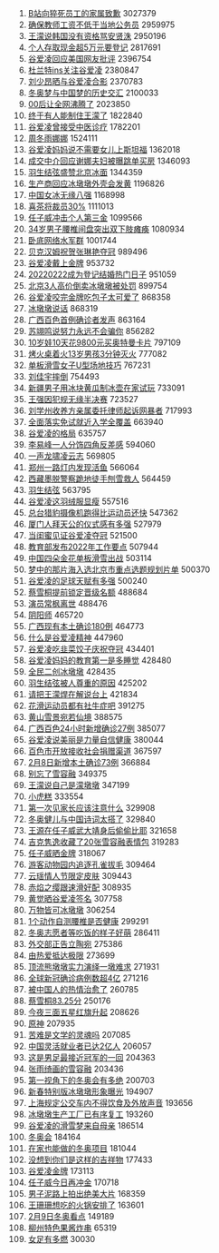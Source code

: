 1. [B站向猝死员工的家属致歉](https://s.weibo.com//weibo?q=%23B%E7%AB%99%E5%90%91%E7%8C%9D%E6%AD%BB%E5%91%98%E5%B7%A5%E7%9A%84%E5%AE%B6%E5%B1%9E%E8%87%B4%E6%AD%89%23&Refer=top) 3027379
2. [确保教师工资不低于当地公务员](https://s.weibo.com//weibo?q=%23%E7%A1%AE%E4%BF%9D%E6%95%99%E5%B8%88%E5%B7%A5%E8%B5%84%E4%B8%8D%E4%BD%8E%E4%BA%8E%E5%BD%93%E5%9C%B0%E5%85%AC%E5%8A%A1%E5%91%98%23&Refer=top) 2959975
3. [王濛说韩国没有资格骂安贤洙](https://s.weibo.com//weibo?q=%23%E7%8E%8B%E6%BF%9B%E8%AF%B4%E9%9F%A9%E5%9B%BD%E6%B2%A1%E6%9C%89%E8%B5%84%E6%A0%BC%E9%AA%82%E5%AE%89%E8%B4%A4%E6%B4%99%23&Refer=top) 2950196
4. [个人存取现金超5万元要登记](https://s.weibo.com//weibo?q=%23%E4%B8%AA%E4%BA%BA%E5%AD%98%E5%8F%96%E7%8E%B0%E9%87%91%E8%B6%855%E4%B8%87%E5%85%83%E8%A6%81%E7%99%BB%E8%AE%B0%23&Refer=top) 2817691
5. [谷爱凌回应美国网友批评](https://s.weibo.com//weibo?q=%23%E8%B0%B7%E7%88%B1%E5%87%8C%E5%9B%9E%E5%BA%94%E7%BE%8E%E5%9B%BD%E7%BD%91%E5%8F%8B%E6%89%B9%E8%AF%84%23&Refer=top) 2396754
6. [杜兰特ins关注谷爱凌](https://s.weibo.com//weibo?q=%23%E6%9D%9C%E5%85%B0%E7%89%B9ins%E5%85%B3%E6%B3%A8%E8%B0%B7%E7%88%B1%E5%87%8C%23&Refer=top) 2380847
7. [刘少昂晒与谷爱凌合影](https://s.weibo.com//weibo?q=%23%E5%88%98%E5%B0%91%E6%98%82%E6%99%92%E4%B8%8E%E8%B0%B7%E7%88%B1%E5%87%8C%E5%90%88%E5%BD%B1%23&Refer=top) 2370783
8. [冬奥梦与中国梦的历史交汇](https://s.weibo.com//weibo?q=%23%E5%86%AC%E5%A5%A5%E6%A2%A6%E4%B8%8E%E4%B8%AD%E5%9B%BD%E6%A2%A6%E7%9A%84%E5%8E%86%E5%8F%B2%E4%BA%A4%E6%B1%87%23&Refer=top) 2100033
9. [00后让全网沸腾了](https://s.weibo.com//weibo?q=%2300%E5%90%8E%E8%AE%A9%E5%85%A8%E7%BD%91%E6%B2%B8%E8%85%BE%E4%BA%86%23&Refer=top) 2023850
10. [终于有人能制住王濛了](https://s.weibo.com//weibo?q=%23%E7%BB%88%E4%BA%8E%E6%9C%89%E4%BA%BA%E8%83%BD%E5%88%B6%E4%BD%8F%E7%8E%8B%E6%BF%9B%E4%BA%86%23&Refer=top) 1822840
11. [谷爱凌曾接受中医诊疗](https://s.weibo.com//weibo?q=%23%E8%B0%B7%E7%88%B1%E5%87%8C%E6%9B%BE%E6%8E%A5%E5%8F%97%E4%B8%AD%E5%8C%BB%E8%AF%8A%E7%96%97%23&Refer=top) 1782201
12. [周冬雨娜娜](https://s.weibo.com//weibo?q=%E5%91%A8%E5%86%AC%E9%9B%A8%E5%A8%9C%E5%A8%9C&Refer=top) 1524111
13. [谷爱凌妈妈说不需要女儿上斯坦福](https://s.weibo.com//weibo?q=%23%E8%B0%B7%E7%88%B1%E5%87%8C%E5%A6%88%E5%A6%88%E8%AF%B4%E4%B8%8D%E9%9C%80%E8%A6%81%E5%A5%B3%E5%84%BF%E4%B8%8A%E6%96%AF%E5%9D%A6%E7%A6%8F%23&Refer=top) 1362018
14. [成交中介回应谢娜夫妇被曝跳单买房](https://s.weibo.com//weibo?q=%23%E6%88%90%E4%BA%A4%E4%B8%AD%E4%BB%8B%E5%9B%9E%E5%BA%94%E8%B0%A2%E5%A8%9C%E5%A4%AB%E5%A6%87%E8%A2%AB%E6%9B%9D%E8%B7%B3%E5%8D%95%E4%B9%B0%E6%88%BF%23&Refer=top) 1346093
15. [羽生结弦盛赞北京冰面](https://s.weibo.com//weibo?q=%23%E7%BE%BD%E7%94%9F%E7%BB%93%E5%BC%A6%E7%9B%9B%E8%B5%9E%E5%8C%97%E4%BA%AC%E5%86%B0%E9%9D%A2%23&Refer=top) 1344359
16. [生产商回应冰墩墩外壳会发黄](https://s.weibo.com//weibo?q=%23%E7%94%9F%E4%BA%A7%E5%95%86%E5%9B%9E%E5%BA%94%E5%86%B0%E5%A2%A9%E5%A2%A9%E5%A4%96%E5%A3%B3%E4%BC%9A%E5%8F%91%E9%BB%84%23&Refer=top) 1196826
17. [中国女冰无缘八强](https://s.weibo.com//weibo?q=%23%E4%B8%AD%E5%9B%BD%E5%A5%B3%E5%86%B0%E6%97%A0%E7%BC%98%E5%85%AB%E5%BC%BA%23&Refer=top) 1168998
18. [喜茶将裁员30%](https://s.weibo.com//weibo?q=%23%E5%96%9C%E8%8C%B6%E5%B0%86%E8%A3%81%E5%91%9830%25%23&Refer=top) 1111013
19. [任子威冲击个人第三金](https://s.weibo.com//weibo?q=%23%E4%BB%BB%E5%AD%90%E5%A8%81%E5%86%B2%E5%87%BB%E4%B8%AA%E4%BA%BA%E7%AC%AC%E4%B8%89%E9%87%91%23&Refer=top) 1099566
20. [34岁男子腰椎间盘突出双下肢瘫痪](https://s.weibo.com//weibo?q=%2334%E5%B2%81%E7%94%B7%E5%AD%90%E8%85%B0%E6%A4%8E%E9%97%B4%E7%9B%98%E7%AA%81%E5%87%BA%E5%8F%8C%E4%B8%8B%E8%82%A2%E7%98%AB%E7%97%AA%23&Refer=top) 1080934
21. [卧底网络水军群](https://s.weibo.com//weibo?q=%23%E5%8D%A7%E5%BA%95%E7%BD%91%E7%BB%9C%E6%B0%B4%E5%86%9B%E7%BE%A4%23&Refer=top) 1001744
22. [贝克汉姆祝贺张琳艳夺冠](https://s.weibo.com//weibo?q=%23%E8%B4%9D%E5%85%8B%E6%B1%89%E5%A7%86%E7%A5%9D%E8%B4%BA%E5%BC%A0%E7%90%B3%E8%89%B3%E5%A4%BA%E5%86%A0%23&Refer=top) 989496
23. [谷爱凌戴上金牌](https://s.weibo.com//weibo?q=%23%E8%B0%B7%E7%88%B1%E5%87%8C%E6%88%B4%E4%B8%8A%E9%87%91%E7%89%8C%23&Refer=top) 953732
24. [20220222成为登记结婚热门日子](https://s.weibo.com//weibo?q=%2320220222%E6%88%90%E4%B8%BA%E7%99%BB%E8%AE%B0%E7%BB%93%E5%A9%9A%E7%83%AD%E9%97%A8%E6%97%A5%E5%AD%90%23&Refer=top) 951059
25. [北京3人高价倒卖冰墩墩被处罚](https://s.weibo.com//weibo?q=%23%E5%8C%97%E4%BA%AC3%E4%BA%BA%E9%AB%98%E4%BB%B7%E5%80%92%E5%8D%96%E5%86%B0%E5%A2%A9%E5%A2%A9%E8%A2%AB%E5%A4%84%E7%BD%9A%23&Refer=top) 899754
26. [谷爱凌咬完金牌吃包子太可爱了](https://s.weibo.com//weibo?q=%23%E8%B0%B7%E7%88%B1%E5%87%8C%E5%92%AC%E5%AE%8C%E9%87%91%E7%89%8C%E5%90%83%E5%8C%85%E5%AD%90%E5%A4%AA%E5%8F%AF%E7%88%B1%E4%BA%86%23&Refer=top) 868358
27. [冰墩墩说话](https://s.weibo.com//weibo?q=%E5%86%B0%E5%A2%A9%E5%A2%A9%E8%AF%B4%E8%AF%9D&Refer=top) 868319
28. [广西百色首例确诊者发声](https://s.weibo.com//weibo?q=%23%E5%B9%BF%E8%A5%BF%E7%99%BE%E8%89%B2%E9%A6%96%E4%BE%8B%E7%A1%AE%E8%AF%8A%E8%80%85%E5%8F%91%E5%A3%B0%23&Refer=top) 863164
29. [苏翊鸣说努力永远不会骗你](https://s.weibo.com//weibo?q=%23%E8%8B%8F%E7%BF%8A%E9%B8%A3%E8%AF%B4%E5%8A%AA%E5%8A%9B%E6%B0%B8%E8%BF%9C%E4%B8%8D%E4%BC%9A%E9%AA%97%E4%BD%A0%23&Refer=top) 856282
30. [10岁娃10天花9800元买奥特曼卡片](https://s.weibo.com//weibo?q=%2310%E5%B2%81%E5%A8%8310%E5%A4%A9%E8%8A%B19800%E5%85%83%E4%B9%B0%E5%A5%A5%E7%89%B9%E6%9B%BC%E5%8D%A1%E7%89%87%23&Refer=top) 797109
31. [烤火桌着火13岁男孩3分钟灭火](https://s.weibo.com//weibo?q=%23%E7%83%A4%E7%81%AB%E6%A1%8C%E7%9D%80%E7%81%AB13%E5%B2%81%E7%94%B7%E5%AD%A93%E5%88%86%E9%92%9F%E7%81%AD%E7%81%AB%23&Refer=top) 777082
32. [单板滑雪女子U型场地技巧](https://s.weibo.com//weibo?q=%23%E5%8D%95%E6%9D%BF%E6%BB%91%E9%9B%AA%E5%A5%B3%E5%AD%90U%E5%9E%8B%E5%9C%BA%E5%9C%B0%E6%8A%80%E5%B7%A7%23&Refer=top) 767231
33. [刘佳宇摔倒](https://s.weibo.com//weibo?q=%23%E5%88%98%E4%BD%B3%E5%AE%87%E6%91%94%E5%80%92%23&Refer=top) 754493
34. [新疆男子用冰块黄瓜制冰壶在家试玩](https://s.weibo.com//weibo?q=%23%E6%96%B0%E7%96%86%E7%94%B7%E5%AD%90%E7%94%A8%E5%86%B0%E5%9D%97%E9%BB%84%E7%93%9C%E5%88%B6%E5%86%B0%E5%A3%B6%E5%9C%A8%E5%AE%B6%E8%AF%95%E7%8E%A9%23&Refer=top) 733091
35. [王强因犯规无缘半决赛](https://s.weibo.com//weibo?q=%23%E7%8E%8B%E5%BC%BA%E5%9B%A0%E7%8A%AF%E8%A7%84%E6%97%A0%E7%BC%98%E5%8D%8A%E5%86%B3%E8%B5%9B%23&Refer=top) 723527
36. [刘学州收养方亲属委托律师起诉网暴者](https://s.weibo.com//weibo?q=%23%E5%88%98%E5%AD%A6%E5%B7%9E%E6%94%B6%E5%85%BB%E6%96%B9%E4%BA%B2%E5%B1%9E%E5%A7%94%E6%89%98%E5%BE%8B%E5%B8%88%E8%B5%B7%E8%AF%89%E7%BD%91%E6%9A%B4%E8%80%85%23&Refer=top) 717993
37. [全面落实免试就近入学全覆盖](https://s.weibo.com//weibo?q=%23%E5%85%A8%E9%9D%A2%E8%90%BD%E5%AE%9E%E5%85%8D%E8%AF%95%E5%B0%B1%E8%BF%91%E5%85%A5%E5%AD%A6%E5%85%A8%E8%A6%86%E7%9B%96%23&Refer=top) 663940
38. [谷爱凌的格局](https://s.weibo.com//weibo?q=%23%E8%B0%B7%E7%88%B1%E5%87%8C%E7%9A%84%E6%A0%BC%E5%B1%80%23&Refer=top) 635757
39. [李易峰一人分饰四角反差感](https://s.weibo.com//weibo?q=%23%E6%9D%8E%E6%98%93%E5%B3%B0%E4%B8%80%E4%BA%BA%E5%88%86%E9%A5%B0%E5%9B%9B%E8%A7%92%E5%8F%8D%E5%B7%AE%E6%84%9F%23&Refer=top) 594060
40. [一声龙啸凌云志](https://s.weibo.com//weibo?q=%23%E4%B8%80%E5%A3%B0%E9%BE%99%E5%95%B8%E5%87%8C%E4%BA%91%E5%BF%97%23&Refer=top) 569805
41. [郑州一路灯内发现活鱼](https://s.weibo.com//weibo?q=%23%E9%83%91%E5%B7%9E%E4%B8%80%E8%B7%AF%E7%81%AF%E5%86%85%E5%8F%91%E7%8E%B0%E6%B4%BB%E9%B1%BC%23&Refer=top) 566064
42. [西藏墨脱警察跪地徒手刨雪救人](https://s.weibo.com//weibo?q=%23%E8%A5%BF%E8%97%8F%E5%A2%A8%E8%84%B1%E8%AD%A6%E5%AF%9F%E8%B7%AA%E5%9C%B0%E5%BE%92%E6%89%8B%E5%88%A8%E9%9B%AA%E6%95%91%E4%BA%BA%23&Refer=top) 564459
43. [羽生结弦](https://s.weibo.com//weibo?q=%E7%BE%BD%E7%94%9F%E7%BB%93%E5%BC%A6&Refer=top) 563795
44. [谷爱凌这羽绒服显瘦](https://s.weibo.com//weibo?q=%23%E8%B0%B7%E7%88%B1%E5%87%8C%E8%BF%99%E7%BE%BD%E7%BB%92%E6%9C%8D%E6%98%BE%E7%98%A6%23&Refer=top) 557516
45. [总台猎豹摄像机跑得比运动员还快](https://s.weibo.com//weibo?q=%E6%80%BB%E5%8F%B0%E7%8C%8E%E8%B1%B9%E6%91%84%E5%83%8F%E6%9C%BA%E8%B7%91%E5%BE%97%E6%AF%94%E8%BF%90%E5%8A%A8%E5%91%98%E8%BF%98%E5%BF%AB&Refer=top) 547362
46. [厦门人拜天公的仪式感有多强](https://s.weibo.com//weibo?q=%23%E5%8E%A6%E9%97%A8%E4%BA%BA%E6%8B%9C%E5%A4%A9%E5%85%AC%E7%9A%84%E4%BB%AA%E5%BC%8F%E6%84%9F%E6%9C%89%E5%A4%9A%E5%BC%BA%23&Refer=top) 527979
47. [当闺蜜见证谷爱凌夺冠](https://s.weibo.com//weibo?q=%23%E5%BD%93%E9%97%BA%E8%9C%9C%E8%A7%81%E8%AF%81%E8%B0%B7%E7%88%B1%E5%87%8C%E5%A4%BA%E5%86%A0%23&Refer=top) 521500
48. [教育部发布2022年工作要点](https://s.weibo.com//weibo?q=%23%E6%95%99%E8%82%B2%E9%83%A8%E5%8F%91%E5%B8%832022%E5%B9%B4%E5%B7%A5%E4%BD%9C%E8%A6%81%E7%82%B9%23&Refer=top) 507944
49. [中国四朵金花单板滑雪出战](https://s.weibo.com//weibo?q=%23%E4%B8%AD%E5%9B%BD%E5%9B%9B%E6%9C%B5%E9%87%91%E8%8A%B1%E5%8D%95%E6%9D%BF%E6%BB%91%E9%9B%AA%E5%87%BA%E6%88%98%23&Refer=top) 503114
50. [梦中的那片海入选北京市重点选题规划片单](https://s.weibo.com//weibo?q=%E6%A2%A6%E4%B8%AD%E7%9A%84%E9%82%A3%E7%89%87%E6%B5%B7%E5%85%A5%E9%80%89%E5%8C%97%E4%BA%AC%E5%B8%82%E9%87%8D%E7%82%B9%E9%80%89%E9%A2%98%E8%A7%84%E5%88%92%E7%89%87%E5%8D%95&Refer=top) 500370
51. [谷爱凌的足球天赋有多强](https://s.weibo.com//weibo?q=%23%E8%B0%B7%E7%88%B1%E5%87%8C%E7%9A%84%E8%B6%B3%E7%90%83%E5%A4%A9%E8%B5%8B%E6%9C%89%E5%A4%9A%E5%BC%BA%23&Refer=top) 500240
52. [蔡雪桐提前锁定晋级名额](https://s.weibo.com//weibo?q=%23%E8%94%A1%E9%9B%AA%E6%A1%90%E6%8F%90%E5%89%8D%E9%94%81%E5%AE%9A%E6%99%8B%E7%BA%A7%E5%90%8D%E9%A2%9D%23&Refer=top) 488684
53. [演员常枫离世](https://s.weibo.com//weibo?q=%23%E6%BC%94%E5%91%98%E5%B8%B8%E6%9E%AB%E7%A6%BB%E4%B8%96%23&Refer=top) 488476
54. [阴阳师](https://s.weibo.com//weibo?q=%E9%98%B4%E9%98%B3%E5%B8%88&Refer=top) 465720
55. [广西现有本土确诊180例](https://s.weibo.com//weibo?q=%23%E5%B9%BF%E8%A5%BF%E7%8E%B0%E6%9C%89%E6%9C%AC%E5%9C%9F%E7%A1%AE%E8%AF%8A180%E4%BE%8B%23&Refer=top) 464773
56. [什么是谷爱凌精神](https://s.weibo.com//weibo?q=%23%E4%BB%80%E4%B9%88%E6%98%AF%E8%B0%B7%E7%88%B1%E5%87%8C%E7%B2%BE%E7%A5%9E%23&Refer=top) 447960
57. [谷爱凌吃韭菜饺子庆祝夺冠](https://s.weibo.com//weibo?q=%23%E8%B0%B7%E7%88%B1%E5%87%8C%E5%90%83%E9%9F%AD%E8%8F%9C%E9%A5%BA%E5%AD%90%E5%BA%86%E7%A5%9D%E5%A4%BA%E5%86%A0%23&Refer=top) 434401
58. [谷爱凌妈妈的教育第一是多睡觉](https://s.weibo.com//weibo?q=%23%E8%B0%B7%E7%88%B1%E5%87%8C%E5%A6%88%E5%A6%88%E7%9A%84%E6%95%99%E8%82%B2%E7%AC%AC%E4%B8%80%E6%98%AF%E5%A4%9A%E7%9D%A1%E8%A7%89%23&Refer=top) 428480
59. [全民二创冰墩墩](https://s.weibo.com//weibo?q=%23%E5%85%A8%E6%B0%91%E4%BA%8C%E5%88%9B%E5%86%B0%E5%A2%A9%E5%A2%A9%23&Refer=top) 428435
60. [羽生结弦被人尊重的原因](https://s.weibo.com//weibo?q=%23%E7%BE%BD%E7%94%9F%E7%BB%93%E5%BC%A6%E8%A2%AB%E4%BA%BA%E5%B0%8A%E9%87%8D%E7%9A%84%E5%8E%9F%E5%9B%A0%23&Refer=top) 425202
61. [请把王濛焊在解说台上](https://s.weibo.com//weibo?q=%23%E8%AF%B7%E6%8A%8A%E7%8E%8B%E6%BF%9B%E7%84%8A%E5%9C%A8%E8%A7%A3%E8%AF%B4%E5%8F%B0%E4%B8%8A%23&Refer=top) 421834
62. [花滑运动员都有社牛症吧](https://s.weibo.com//weibo?q=%23%E8%8A%B1%E6%BB%91%E8%BF%90%E5%8A%A8%E5%91%98%E9%83%BD%E6%9C%89%E7%A4%BE%E7%89%9B%E7%97%87%E5%90%A7%23&Refer=top) 391275
63. [黄山雪景宛若仙境](https://s.weibo.com//weibo?q=%23%E9%BB%84%E5%B1%B1%E9%9B%AA%E6%99%AF%E5%AE%9B%E8%8B%A5%E4%BB%99%E5%A2%83%23&Refer=top) 388575
64. [广西百色24小时新增确诊27例](https://s.weibo.com//weibo?q=%23%E5%B9%BF%E8%A5%BF%E7%99%BE%E8%89%B224%E5%B0%8F%E6%97%B6%E6%96%B0%E5%A2%9E%E7%A1%AE%E8%AF%8A27%E4%BE%8B%23&Refer=top) 385077
65. [谷爱凌说美丽是力量自信健康](https://s.weibo.com//weibo?q=%23%E8%B0%B7%E7%88%B1%E5%87%8C%E8%AF%B4%E7%BE%8E%E4%B8%BD%E6%98%AF%E5%8A%9B%E9%87%8F%E8%87%AA%E4%BF%A1%E5%81%A5%E5%BA%B7%23&Refer=top) 380044
66. [百色市开放接收社会捐赠渠道](https://s.weibo.com//weibo?q=%23%E7%99%BE%E8%89%B2%E5%B8%82%E5%BC%80%E6%94%BE%E6%8E%A5%E6%94%B6%E7%A4%BE%E4%BC%9A%E6%8D%90%E8%B5%A0%E6%B8%A0%E9%81%93%23&Refer=top) 367597
67. [2月8日新增本土确诊73例](https://s.weibo.com//weibo?q=2%E6%9C%888%E6%97%A5%E6%96%B0%E5%A2%9E%E6%9C%AC%E5%9C%9F%E7%A1%AE%E8%AF%8A73%E4%BE%8B&Refer=top) 366884
68. [别忘了雪容融](https://s.weibo.com//weibo?q=%23%E5%88%AB%E5%BF%98%E4%BA%86%E9%9B%AA%E5%AE%B9%E8%9E%8D%23&Refer=top) 349375
69. [王濛说自己是濛墩墩](https://s.weibo.com//weibo?q=%23%E7%8E%8B%E6%BF%9B%E8%AF%B4%E8%87%AA%E5%B7%B1%E6%98%AF%E6%BF%9B%E5%A2%A9%E5%A2%A9%23&Refer=top) 347199
70. [小虎糕](https://s.weibo.com//weibo?q=%23%E5%B0%8F%E8%99%8E%E7%B3%95%23&Refer=top) 333554
71. [第一次见家长应该注意什么](https://s.weibo.com//weibo?q=%E7%AC%AC%E4%B8%80%E6%AC%A1%E8%A7%81%E5%AE%B6%E9%95%BF%E5%BA%94%E8%AF%A5%E6%B3%A8%E6%84%8F%E4%BB%80%E4%B9%88&Refer=top) 329908
72. [冬奥健儿与中国诗词太搭了](https://s.weibo.com//weibo?q=%23%E5%86%AC%E5%A5%A5%E5%81%A5%E5%84%BF%E4%B8%8E%E4%B8%AD%E5%9B%BD%E8%AF%97%E8%AF%8D%E5%A4%AA%E6%90%AD%E4%BA%86%23&Refer=top) 329840
73. [王源在任子威武大靖身后偷偷比耶](https://s.weibo.com//weibo?q=%23%E7%8E%8B%E6%BA%90%E5%9C%A8%E4%BB%BB%E5%AD%90%E5%A8%81%E6%AD%A6%E5%A4%A7%E9%9D%96%E8%BA%AB%E5%90%8E%E5%81%B7%E5%81%B7%E6%AF%94%E8%80%B6%23&Refer=top) 321658
74. [吉克隽逸收藏了20张雪容融表情包](https://s.weibo.com//weibo?q=%23%E5%90%89%E5%85%8B%E9%9A%BD%E9%80%B8%E6%94%B6%E8%97%8F%E4%BA%8620%E5%BC%A0%E9%9B%AA%E5%AE%B9%E8%9E%8D%E8%A1%A8%E6%83%85%E5%8C%85%23&Refer=top) 319283
75. [任子威晒金牌](https://s.weibo.com//weibo?q=%23%E4%BB%BB%E5%AD%90%E5%A8%81%E6%99%92%E9%87%91%E7%89%8C%23&Refer=top) 318067
76. [游客动物园内追逐孔雀拔毛](https://s.weibo.com//weibo?q=%23%E6%B8%B8%E5%AE%A2%E5%8A%A8%E7%89%A9%E5%9B%AD%E5%86%85%E8%BF%BD%E9%80%90%E5%AD%94%E9%9B%80%E6%8B%94%E6%AF%9B%23&Refer=top) 309464
77. [云瑶情人节限定皮肤](https://s.weibo.com//weibo?q=%23%E4%BA%91%E7%91%B6%E6%83%85%E4%BA%BA%E8%8A%82%E9%99%90%E5%AE%9A%E7%9A%AE%E8%82%A4%23&Refer=top) 309443
78. [赤焰之缨跟速滑好配](https://s.weibo.com//weibo?q=%23%E8%B5%A4%E7%84%B0%E4%B9%8B%E7%BC%A8%E8%B7%9F%E9%80%9F%E6%BB%91%E5%A5%BD%E9%85%8D%23&Refer=top) 308935
79. [黄觉晒谷爱凌签名](https://s.weibo.com//weibo?q=%23%E9%BB%84%E8%A7%89%E6%99%92%E8%B0%B7%E7%88%B1%E5%87%8C%E7%AD%BE%E5%90%8D%23&Refer=top) 307758
80. [万物皆可冰墩墩](https://s.weibo.com//weibo?q=%E4%B8%87%E7%89%A9%E7%9A%86%E5%8F%AF%E5%86%B0%E5%A2%A9%E5%A2%A9&Refer=top) 306254
81. [1个动作自测腰椎是否健康](https://s.weibo.com//weibo?q=%231%E4%B8%AA%E5%8A%A8%E4%BD%9C%E8%87%AA%E6%B5%8B%E8%85%B0%E6%A4%8E%E6%98%AF%E5%90%A6%E5%81%A5%E5%BA%B7%23&Refer=top) 299291
82. [冬奥志愿者等吃饭的样子好萌](https://s.weibo.com//weibo?q=%23%E5%86%AC%E5%A5%A5%E5%BF%97%E6%84%BF%E8%80%85%E7%AD%89%E5%90%83%E9%A5%AD%E7%9A%84%E6%A0%B7%E5%AD%90%E5%A5%BD%E8%90%8C%23&Refer=top) 286411
83. [外交部正告立陶宛](https://s.weibo.com//weibo?q=%23%E5%A4%96%E4%BA%A4%E9%83%A8%E6%AD%A3%E5%91%8A%E7%AB%8B%E9%99%B6%E5%AE%9B%23&Refer=top) 275386
84. [由热爱抵达极限](https://s.weibo.com//weibo?q=%23%E7%94%B1%E7%83%AD%E7%88%B1%E6%8A%B5%E8%BE%BE%E6%9E%81%E9%99%90%23&Refer=top) 273699
85. [顶流熊墩墩实力演绎一墩难求](https://s.weibo.com//weibo?q=%23%E9%A1%B6%E6%B5%81%E7%86%8A%E5%A2%A9%E5%A2%A9%E5%AE%9E%E5%8A%9B%E6%BC%94%E7%BB%8E%E4%B8%80%E5%A2%A9%E9%9A%BE%E6%B1%82%23&Refer=top) 271931
86. [全球新冠确诊病例数超4亿](https://s.weibo.com//weibo?q=%23%E5%85%A8%E7%90%83%E6%96%B0%E5%86%A0%E7%A1%AE%E8%AF%8A%E7%97%85%E4%BE%8B%E6%95%B0%E8%B6%854%E4%BA%BF%23&Refer=top) 271216
87. [被中国人的热情治愈了](https://s.weibo.com//weibo?q=%23%E8%A2%AB%E4%B8%AD%E5%9B%BD%E4%BA%BA%E7%9A%84%E7%83%AD%E6%83%85%E6%B2%BB%E6%84%88%E4%BA%86%23&Refer=top) 260785
88. [蔡雪桐83.25分](https://s.weibo.com//weibo?q=%23%E8%94%A1%E9%9B%AA%E6%A1%9083.25%E5%88%86%23&Refer=top) 250176
89. [今夜三面五星红旗升起](https://s.weibo.com//weibo?q=%23%E4%BB%8A%E5%A4%9C%E4%B8%89%E9%9D%A2%E4%BA%94%E6%98%9F%E7%BA%A2%E6%97%97%E5%8D%87%E8%B5%B7%23&Refer=top) 208626
90. [原神](https://s.weibo.com//weibo?q=%E5%8E%9F%E7%A5%9E&Refer=top) 207935
91. [苦难是文学的灵魂吗](https://s.weibo.com//weibo?q=%23%E8%8B%A6%E9%9A%BE%E6%98%AF%E6%96%87%E5%AD%A6%E7%9A%84%E7%81%B5%E9%AD%82%E5%90%97%23&Refer=top) 207085
92. [中国灵活就业者已达2亿人](https://s.weibo.com//weibo?q=%23%E4%B8%AD%E5%9B%BD%E7%81%B5%E6%B4%BB%E5%B0%B1%E4%B8%9A%E8%80%85%E5%B7%B2%E8%BE%BE2%E4%BA%BF%E4%BA%BA%23&Refer=top) 206057
93. [这是男足最接近冠军的一回](https://s.weibo.com//weibo?q=%23%E8%BF%99%E6%98%AF%E7%94%B7%E8%B6%B3%E6%9C%80%E6%8E%A5%E8%BF%91%E5%86%A0%E5%86%9B%E7%9A%84%E4%B8%80%E5%9B%9E%23&Refer=top) 204363
94. [张雨绮画的雪容融](https://s.weibo.com//weibo?q=%E5%BC%A0%E9%9B%A8%E7%BB%AE%E7%94%BB%E7%9A%84%E9%9B%AA%E5%AE%B9%E8%9E%8D&Refer=top) 203436
95. [第一视角下的冬奥会有多绝](https://s.weibo.com//weibo?q=%23%E7%AC%AC%E4%B8%80%E8%A7%86%E8%A7%92%E4%B8%8B%E7%9A%84%E5%86%AC%E5%A5%A5%E4%BC%9A%E6%9C%89%E5%A4%9A%E7%BB%9D%23&Refer=top) 200703
96. [新春特别版冰墩墩形象曝光](https://s.weibo.com//weibo?q=%23%E6%96%B0%E6%98%A5%E7%89%B9%E5%88%AB%E7%89%88%E5%86%B0%E5%A2%A9%E5%A2%A9%E5%BD%A2%E8%B1%A1%E6%9B%9D%E5%85%89%23&Refer=top) 194907
97. [上海规定公交车内不得饮食及外放声音](https://s.weibo.com//weibo?q=%23%E4%B8%8A%E6%B5%B7%E8%A7%84%E5%AE%9A%E5%85%AC%E4%BA%A4%E8%BD%A6%E5%86%85%E4%B8%8D%E5%BE%97%E9%A5%AE%E9%A3%9F%E5%8F%8A%E5%A4%96%E6%94%BE%E5%A3%B0%E9%9F%B3%23&Refer=top) 193656
98. [冰墩墩生产工厂已有序复工](https://s.weibo.com//weibo?q=%23%E5%86%B0%E5%A2%A9%E5%A2%A9%E7%94%9F%E4%BA%A7%E5%B7%A5%E5%8E%82%E5%B7%B2%E6%9C%89%E5%BA%8F%E5%A4%8D%E5%B7%A5%23&Refer=top) 193260
99. [谷爱凌的滑雪梦来自母亲](https://s.weibo.com//weibo?q=%23%E8%B0%B7%E7%88%B1%E5%87%8C%E7%9A%84%E6%BB%91%E9%9B%AA%E6%A2%A6%E6%9D%A5%E8%87%AA%E6%AF%8D%E4%BA%B2%23&Refer=top) 186514
100. [冬奥会](https://s.weibo.com//weibo?q=%E5%86%AC%E5%A5%A5%E4%BC%9A&Refer=top) 184164
101. [在家也能做的冬奥项目](https://s.weibo.com//weibo?q=%23%E5%9C%A8%E5%AE%B6%E4%B9%9F%E8%83%BD%E5%81%9A%E7%9A%84%E5%86%AC%E5%A5%A5%E9%A1%B9%E7%9B%AE%23&Refer=top) 181044
102. [没想到你们是这样的吉祥物](https://s.weibo.com//weibo?q=%23%E6%B2%A1%E6%83%B3%E5%88%B0%E4%BD%A0%E4%BB%AC%E6%98%AF%E8%BF%99%E6%A0%B7%E7%9A%84%E5%90%89%E7%A5%A5%E7%89%A9%23&Refer=top) 177433
103. [谷爱凌金牌](https://s.weibo.com//weibo?q=%23%E8%B0%B7%E7%88%B1%E5%87%8C%E9%87%91%E7%89%8C%23&Refer=top) 173113
104. [任子威今日再冲金](https://s.weibo.com//weibo?q=%23%E4%BB%BB%E5%AD%90%E5%A8%81%E4%BB%8A%E6%97%A5%E5%86%8D%E5%86%B2%E9%87%91%23&Refer=top) 170718
105. [男子泥路上拍出绝美大片](https://s.weibo.com//weibo?q=%23%E7%94%B7%E5%AD%90%E6%B3%A5%E8%B7%AF%E4%B8%8A%E6%8B%8D%E5%87%BA%E7%BB%9D%E7%BE%8E%E5%A4%A7%E7%89%87%23&Refer=top) 168359
106. [王珊珊想吃的火锅安排了](https://s.weibo.com//weibo?q=%23%E7%8E%8B%E7%8F%8A%E7%8F%8A%E6%83%B3%E5%90%83%E7%9A%84%E7%81%AB%E9%94%85%E5%AE%89%E6%8E%92%E4%BA%86%23&Refer=top) 163601
107. [2月9日冬奥看点](https://s.weibo.com//weibo?q=2%E6%9C%889%E6%97%A5%E5%86%AC%E5%A5%A5%E7%9C%8B%E7%82%B9&Refer=top) 149189
108. [柳州特色果酱炸串](https://s.weibo.com//weibo?q=%23%E6%9F%B3%E5%B7%9E%E7%89%B9%E8%89%B2%E6%9E%9C%E9%85%B1%E7%82%B8%E4%B8%B2%23&Refer=top) 65319
109. [女足有多燃](https://s.weibo.com//weibo?q=%23%E5%A5%B3%E8%B6%B3%E6%9C%89%E5%A4%9A%E7%87%83%23&Refer=top) 30030

